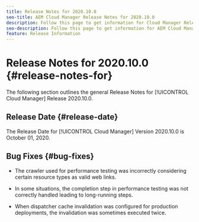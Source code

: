```yaml
---
title: Release Notes for 2020.10.0
seo-title: AEM Cloud Manager Release Notes for 2020.10.0
description: Follow this page to get information for Cloud Manager Release 2020.10.0
seo-description: Follow this page to get information for AEM Cloud Manager Release 2020.10.0
feature: Release Information
---
```

# Release Notes for 2020.10.0 {#release-notes-for}

The following section outlines the general Release Notes for [!UICONTROL Cloud Manager] Release 2020.10.0.

## Release Date {#release-date}

The Release Date for [!UICONTROL Cloud Manager] Version 2020.10.0 is October 01, 2020.

## Bug Fixes {#bug-fixes}

* The crawler used for performance testing was incorrectly considering certain resource types as valid web links.

* In some situations, the completion step in performance testing was not correctly handled leading to long-running steps.

* When dispatcher cache invalidation was configured for production deployments, the invalidation was sometimes executed twice.